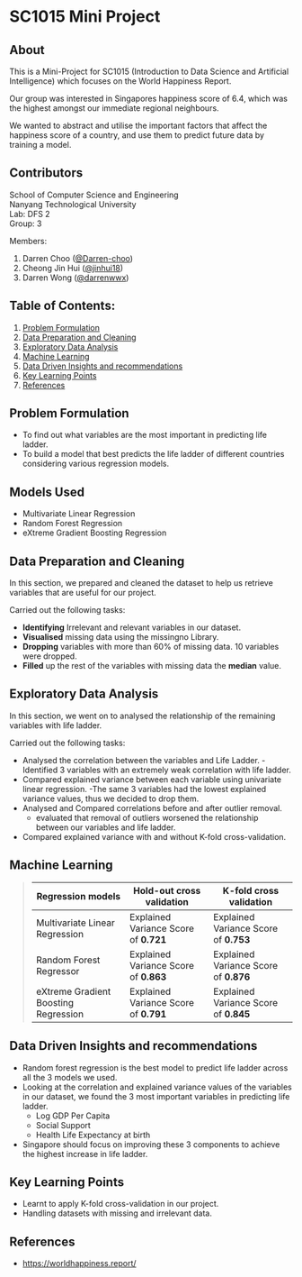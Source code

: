 # SC1015 Mini Project

## About

This is a Mini-Project for SC1015 (Introduction to Data Science and Artificial Intelligence) which focuses on the World Happiness Report. 

Our group was interested in Singapores happiness score of 6.4, which was the highest amongst our immediate regional neighbours.

We wanted to abstract and utilise the important factors that affect the happiness score of a country, and use them to predict future data by training a model.


  
## Contributors

School of Computer Science and Engineering \
Nanyang Technological University \
Lab: DFS 2 \
Group: 3

Members: 
1. Darren Choo ([@Darren-choo](https://github.com/Darren-choo))
2. Cheong Jin Hui ([@jinhui18](https://github.com/jinhui18))
3. Darren Wong ([@darrenwwx](https://github.com/darrenwwx))

## Table of Contents:
1. [Problem Formulation](#Problem-Formulation)
2. [Data Preparation and Cleaning](#Data-Preparation-and-Cleaning)
3. [Exploratory Data Analysis](#Exploratory-Data-Analysis)
4. [Machine Learning](#Machine-Learning)
5. [Data Driven Insights and recommendations](#Data-Driven-Insights-and-recommendations)
6. [Key Learning Points](#Key-Learning-Points)
7. [References](#References)

## Problem Formulation
- To find out what variables are the most important in predicting life ladder.
- To build a model that best predicts the life ladder of different countries considering various regression models.

## Models Used

- Multivariate Linear Regression 
- Random Forest Regression
- eXtreme Gradient Boosting Regression

## Data Preparation and Cleaning
In this section, we prepared and cleaned the dataset to help us retrieve variables that are useful for our project.

Carried out the following tasks:

- **Identifying** Irrelevant and relevant variables in our dataset. 
- **Visualised** missing data using the missingno Library.
- **Dropping** variables with more than 60% of missing data. 10 variables were dropped.
- **Filled** up the rest of the variables with missing data the **median** value.


## Exploratory Data Analysis
In this section, we went on to analysed the relationship of the remaining variables with life ladder.

Carried out the following tasks:
- Analysed the correlation between the variables and Life Ladder.
  -Identified 3 variables with an extremely weak correlation with life ladder.
- Compared explained variance between each variable using univariate linear regression.
  -The same 3 variables had the lowest explained variance values, thus we decided to drop them. 
- Analysed and Compared correlations before and after outlier removal.
  - evaluated that removal of outliers worsened the relationship between our variables and life ladder.
- Compared explained variance with and without K-fold cross-validation.

## Machine Learning

>|**Regression models**|**Hold-out cross validation**|**K-fold cross validation**|
>|---|---|---|
>|Multivariate Linear Regression| Explained Variance Score of **0.721** |Explained Variance Score of **0.753** |
>|Random Forest Regressor|Explained Variance Score of **0.863** |Explained Variance Score of **0.876** |
>|eXtreme Gradient Boosting Regression|Explained Variance Score of **0.791** |Explained Variance Score of **0.845** |

## Data Driven Insights and recommendations
- Random forest regression is the best model to predict life ladder across all the 3 models we used.
- Looking at the correlation and explained variance values of the variables in our dataset, we found the 3 most important variables in predicting life ladder.
  - Log GDP Per Capita
  - Social Support
  - Health Life Expectancy at birth
- Singapore should focus on improving these 3 components to achieve the highest increase in life ladder.

## Key Learning Points
- Learnt to apply K-fold cross-validation in our project.
- Handling datasets with missing and irrelevant data.

## References
- https://worldhappiness.report/
